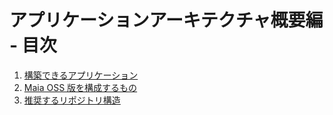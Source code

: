 # アプリケーションアーキテクチャ概要編 - 目次

1. [構築できるアプリケーション](application-kind.md)
1. [Maia OSS 版を構成するもの](compositions.md)
1. [推奨するリポジトリ構造](repository-structure.md)
